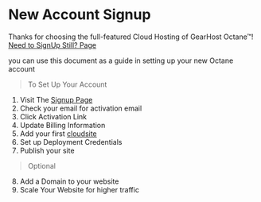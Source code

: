 New Account Signup
==================

Thanks for choosing the full-featured Cloud Hosting of GearHost Octane™! [Need to SignUp Still? Page](http://my.gearhost.com/Account/Signup)

you can use this document as a guide in setting up your new Octane account

> To Set Up Your Account

 1. Visit The [Signup Page](http://my.gearhost.com/Account/Signup)
 2. Check your email for activation email
 3. Click Activation Link
 4. Update Billing Information
 5. Add your first [cloudsite](http://my.gearhost.com/CloudSite)
 6. Set up Deployment Credentials
 7. Publish your site
 
> Optional

 8. Add a Domain to your website
 9. Scale Your Website for higher traffic
 
